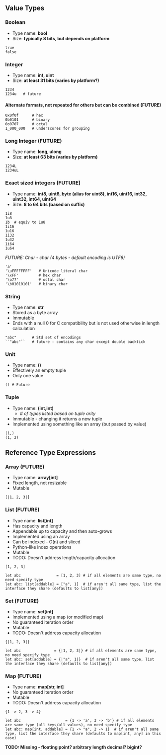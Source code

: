 ## Value Types

### Boolean

- Type name: **bool**
- Size: **typically 8 bits, but depends on platform**

```
true
false
```

### Integer

- Type name: **int, uint**
- Size: **at least 31 bits (varies by platform?)**

```
1234
1234u   # future
```

#### Alternate formats, not repeated for others but can be combined (FUTURE)

```
0x0f0f      # hex
0b0101      # binary
0o0707      # octal
1_000_000   # underscores for grouping
```

### Long Integer (FUTURE)

- Type name: **long, ulong**
- Size: **at least 63 bits (varies by platform)**

```
1234L
1234uL
```

### Exact sized integers (FUTURE)

- Type name: **int8, uint8, byte (alias for uint8), int16, uint16, int32, uint32, int64, uint64**
- Size: **8 to 64 bits (based on suffix)**

```
1i8
1u8
1b  # equiv to 1u8
1i16
1u16
1i32
1u32
1i64
1u64
```

_FUTURE: Char - char (4 bytes - default encoding is UTF8)_

```
'a'
'\uFFFFFFFF'   # Unicode literal char
'\xFF'         # hex char
'\o77'         # octal char
'\b01010101'   # binary char
```

### String

- Type name: **str**
- Stored as a byte array
- Immutable
- Ends with a null 0 for C compatibility but is not used otherwise in length calculation

```
"abc"       # Std set of encodings
``"abc"``   # future - contains any char except double backtick
```

### Unit

- Type name: **()**
- Effectively an empty tuple
- Only one value

```
() # Future
```

### Tuple

- Type name: **(int,int)**
  - _# of types listed based on tuple arity_
- Immutable - changing it returns a new tuple
- Implemented using something like an array (but passed by value)

```
(1,)
(1, 2)
```

## Reference Type Expressions

### Array (FUTURE)

- Type name: **array[int]**
- Fixed length, not resizable
- Mutable

```
[|1, 2, 3|]
```

### List (FUTURE)

- Type name: **list[int]**
- Has capacity and length
- Appendable up to capacity and then auto-grows
- Implemented using an array
- Can be indexed - O(n) and sliced
- Python-like index operations
- Mutable
- TODO: Doesn't address length/capacity allocation

```
[1, 2, 3]

let abc                = [1, 2, 3] # if all elements are same type, no need specify type
let abc: list[addable] = ["a", 1]  # if aren't all same type, list the interface they share (defaults to list[any])
```

### Set (FUTURE)

- Type name: **set[int]**
- Implemented using a map (or modified map)
- No guaranteed iteration order
- Mutable
- TODO: Doesn't address capacity allocation

```
{|1, 2, 3|}

let abc               = {|1, 2, 3|} # if all elements are same type, no need specify type
let abc: set[addable] = {|"a", 1|}  # if aren't all same type, list the interface they share (defaults to list[any])
```

### Map (FUTURE)

- Type name: **map[str, int]**
- No guaranteed iteration order
- Mutable
- TODO: Doesn't address capacity allocation

```
{1 -> 2, 3 -> 4}

let abc                    = {1 -> 'a', 3 -> 'b'} # if all elements are same type (all keys/all values), no need specify type
let abc: map[int, addable] = {1 -> "a", 2 -> 1}  # if aren't all same type, list the interface they share (defaults to map[int, any] in this case)
```

**TODO: Missing - floating point? arbitrary length decimal? bigint?**